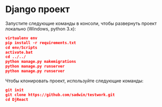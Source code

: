 # Django проект

Запустите следующие команды в консоли, чтобы развернуть проект локально (Windows, python 3.x):

```json
virtualenv env
pip install -r requirements.txt
cd env/Scripts
activate.bat
cd ../../
python manage.py makemigrations
python manage.py runserver
python manage.py runserver
```

Чтобы клонировать проект, используйте следующие команды:

```json
git init
git clone https://github.com/sadwin/testwork.git
cd DjReact
```
